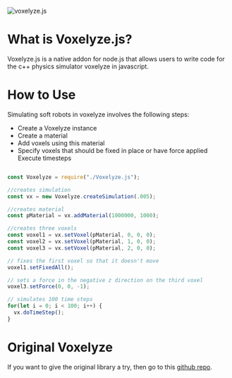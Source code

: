 ![voxelyze.js](https://i.imgur.com/895X6SD.png)

# What is Voxelyze.js?

Voxelyze.js is a native addon for node.js that allows users to write code for
the c++ physics simulator voxelyze in javascript.

# How to Use

Simulating soft robots in voxelyze involves the following steps:

* Create a Voxelyze instance
* Create a material
* Add voxels using this material
* Specify voxels that should be fixed in place or have force applied
Execute timesteps

```javascript

const Voxelyze = require("./Voxelyze.js");

//creates simulation
const vx = new Voxelyze.createSimulation(.005);

//creates material
const pMaterial = vx.addMaterial(1000000, 1000);

//creates three voxels
const voxel1 = vx.setVoxel(pMaterial, 0, 0, 0);
const voxel2 = vx.setVoxel(pMaterial, 1, 0, 0);
const voxel3 = vx.setVoxel(pMaterial, 2, 0, 0);

// fixes the first voxel so that it doesn't move
voxel1.setFixedAll();

// sets a force in the negative z direction on the third voxel
voxel3.setForce(0, 0, -1);

// simulates 100 time steps
for(let i = 0; i < 100; i++) {
  vx.doTimeStep();
}
```

# Original Voxelyze

If you want to give the original library a try, then go to this
[github repo](https://github.com/jonhiller/Voxelyze).
